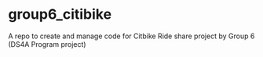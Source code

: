 # group6_citibike
A repo to create and manage code for Citbike Ride share project by Group 6 (DS4A Program project)
